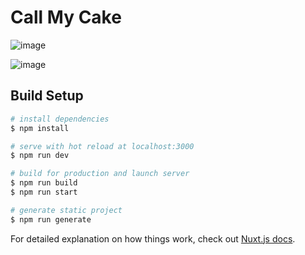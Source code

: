 # Call My Cake

![image](https://user-images.githubusercontent.com/25634165/125023596-ee283880-e09e-11eb-9c83-efef3fc5133f.png)

![image](https://user-images.githubusercontent.com/25634165/151154721-ce97e7b5-7f48-4e9f-b2f1-9dd0aebb63eb.png)

## Build Setup

``` bash
# install dependencies
$ npm install

# serve with hot reload at localhost:3000
$ npm run dev

# build for production and launch server
$ npm run build
$ npm run start

# generate static project
$ npm run generate
```

For detailed explanation on how things work, check out [Nuxt.js docs](https://nuxtjs.org).
